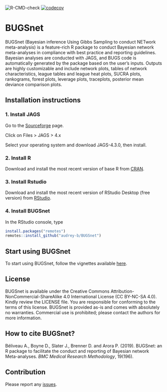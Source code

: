 
<!-- README.md is generated from README.Rmd. Please edit that file -->

<!-- badges: start -->

![R-CMD-check](https://github.com/audrey-b/BUGSnet/workflows/R-CMD-check/badge.svg)
[![codecov](https://codecov.io/gh/Harmohit-Singh/BUGSnet/branch/master/graph/badge.svg?token=XIG548JRBM)](https://codecov.io/gh/Harmohit-Singh/BUGSnet)

<!-- badges: end -->

# BUGSnet

BUGSnet (Bayesian inference Using Gibbs Sampling to conduct NETwork
meta-analysis) is a feature-rich R package to conduct Bayesian network
meta-analyses in compliance with best practice and reporting guidelines.
Bayesian analyses are conducted with JAGS, and BUGS code is
automatically generated by the package based on the user’s inputs.
Outputs are highly customizable and include network plots, tables of
network characteristics, league tables and league heat plots, SUCRA
plots, rankograms, forest plots, leverage plots, traceplots, posterior
mean deviance comparison plots.

## Installation instructions

### 1\. Install JAGS

Go to the [Sourceforge](https://sourceforge.net/projects/mcmc-jags/)
page.

Click on Files \> JAGS \> 4.x

Select your operating system and download JAGS-4.3.0, then install.

### 2\. Install R

Download and install the most recent version of base R from
[CRAN](https://cran.r-project.org/).

### 3\. Install Rstudio

Download and install the most recent version of RStudio Desktop (free
version) from
[RStudio](https://www.rstudio.com/products/rstudio/download).

### 4\. Install BUGSnet

In the RStudio console, type

``` r
install.packages("remotes")
remotes::install_github("audrey-b/BUGSnet")
```

## Start using BUGSnet

To start using BUGSnet, follow the vignettes available
[here](https://bugsnetsoftware.github.io/).

## License

BUGSnet is available under the Creative Commons
Attribution-NonCommercial-ShareAlike 4.0 International License (CC
BY-NC-SA 4.0). Kindly review the LICENSE file. You are responsible for
conforming to the terms of this license. BUGSnet is provided as-is and
comes with absolutely no warranties. Commercial use is prohibited;
please contact the authors for more information.

## How to cite BUGSnet?

Béliveau A., Boyne D., Slater J., Brenner D. and Arora P. (2019).
BUGSnet: an R package to facilitate the conduct and reporting of
Bayesian network Meta-analyses. *BMC Medical Research Methodology*,
19(196).

## Contribution

Please report any [issues](https://github.com/audrey-b/BUGSnet/issues).
